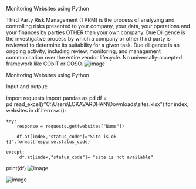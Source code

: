 Monitoring Websites using Python

Third Party Risk Management (TPRM) is the process of analyzing and controlling risks presented to your company, your data, your operations and your finances by parties OTHER than your own company. Due Diligence is the investigative process by which a company or other third party is reviewed to determine its suitability for a given task. Due diligence is an ongoing activity, including review, monitoring, and management communication over the entire vendor lifecycle. No universally-accepted framework like CObIT or COSO.
![image](https://github.com/Lokavardhan/Monitoring-Websites-using-Python-/assets/127578172/86e9f693-7614-4b30-881d-1ee4595f89fd)


Monitoring Websites using Python 

Input and output:

import requests 
import pandas as pd
df = pd.read_excel(r"C:\Users\LOKAVARDHAN\Downloads\sites.xlsx")
for index, websites in df.iterrows():
   
    try:
        response = requests.get(websites["Name"])
    
        df.at[index,"status_code"]="Site is ok {}".format(response.status_code)

    except:
         df.at[index,"status_code"]= "site is not available"
print(df) 
![image](https://github.com/Lokavardhan/Monitoring-Websites-using-Python-/assets/127578172/9ef47b77-7912-41d9-8599-b5017a52f3cd)


![image](https://github.com/Lokavardhan/Monitoring-Websites-using-Python-/assets/127578172/713f7260-e1c0-414e-95c0-d33767690a62)

